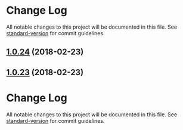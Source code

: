 # Change Log

All notable changes to this project will be documented in this file. See [standard-version](https://github.com/conventional-changelog/standard-version) for commit guidelines.

<a name="1.0.24"></a>
## [1.0.24](https://github.com/stevenfitzpatrick/fitzy/compare/v1.0.23...v1.0.24) (2018-02-23)



<a name="1.0.23"></a>
## [1.0.23](https://github.com/stevenfitzpatrick/fitzy/compare/v1.0.22...v1.0.23) (2018-02-23)



# Change Log

All notable changes to this project will be documented in this file. See [standard-version](https://github.com/conventional-changelog/standard-version) for commit guidelines.

